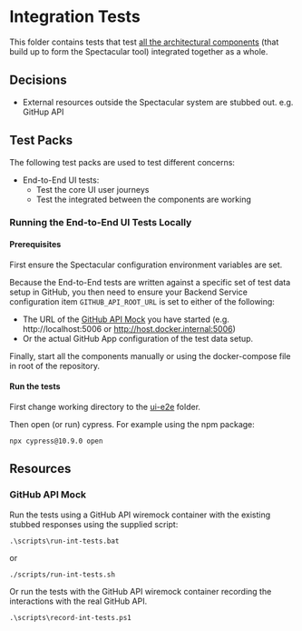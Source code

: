 # Integration Tests
This folder contains tests that test [all the architectural components](../docs/architecture.md) (that build up to form the Spectacular tool) integrated together as a whole.

## Decisions
- External resources outside the Spectacular system are stubbed out. e.g. GitHup API

## Test Packs
The following test packs are used to test different concerns:
- End-to-End UI tests:
  - Test the core UI user journeys
  - Test the integrated between the components are working

### Running the End-to-End UI Tests Locally
#### Prerequisites
First ensure the Spectacular configuration environment variables are set.

Because the End-to-End tests are written against a specific set of test data setup in GitHub, you then need to ensure your Backend Service configuration item `GITHUB_API_ROOT_URL` is set to either of the following:
- The URL of the [GitHub API Mock](#github-api-mock) you have started (e.g. http://localhost:5006 or http://host.docker.internal:5006)
- Or the actual GitHub App configuration of the test data setup.

Finally, start all the components manually or using the docker-compose file in root of the repository.

#### Run the tests
First change working directory to the [ui-e2e](ui-e2e/) folder.

Then open (or run) cypress. For example using the npm package:
```
npx cypress@10.9.0 open
```

## Resources
### GitHub API Mock
Run the tests using a GitHub API wiremock container with the existing stubbed responses using the supplied script:
```
.\scripts\run-int-tests.bat
```
or
```
./scripts/run-int-tests.sh
```

Or run the tests with the GitHub API wiremock container recording the interactions with the real GitHub API.
```
.\scripts\record-int-tests.ps1
```
